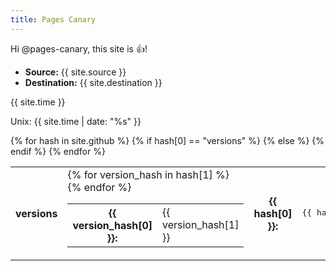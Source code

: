 ```yaml
---
title: Pages Canary
---
```


Hi @pages-canary, this site is :+1:!

* **Source:** {{ site.source }}
* **Destination:** {{ site.destination }}

{{ site.time }}

Unix: {{ site.time | date: "%s" }}

<table>
{% for hash in site.github %}
<tr>
{% if hash[0] == "versions" %}
<th>versions</th>
<td>
<table>
  {% for version_hash in hash[1] %}
  <tr>
    <th>{{ version_hash[0] }}:</th>
    <td>{{ version_hash[1] }}</td>
  </tr>
  {% endfor %}
</table>
</td>
{% else %}
<th>{{ hash[0] }}:</th><td><pre>{{ hash[1] }}</pre></td>
{% endif %}
</tr>
{% endfor %}
